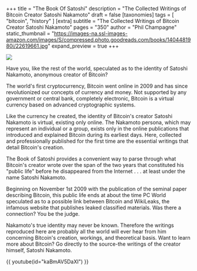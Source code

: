 +++
title = "The Book Of Satoshi"
description = "The Collected Writings of Bitcoin Creator Satoshi Nakamoto"
draft = false
[taxonomies]
tags = [ "bitcoin", "history" ]
[extra]
subtitle = "The Collected Writings of Bitcoin Creator Satoshi Nakamoto"
pages = "350"
author = "Phil Champagne"
static_thumbnail = "https://images-na.ssl-images-amazon.com/images/S/compressed.photo.goodreads.com/books/1404481980i/22619661.jpg"
expand_preview = true
+++

<img border="0" src="https://images-na.ssl-images-amazon.com/images/S/compressed.photo.goodreads.com/books/1404481980i/22619661.jpg" >

Have you, like the rest of the world, speculated as to the identity of Satoshi Nakamoto, anonymous creator of Bitcoin?

The world's first cryptocurrency, Bitcoin went online in 2009 and has since revolutionized our concepts of currency and money. Not supported by any government or central bank, completely electronic, Bitcoin is a virtual currency based on advanced cryptographic systems.

<!-- more -->

Like the currency he created, the identity of Bitcoin's creator Satoshi Nakamoto is virtual, existing only online. The Nakamoto persona, which may represent an individual or a group, exists only in the online publications that introduced and explained Bitcoin during its earliest days. Here, collected and professionally published for the first time are the essential writings that detail Bitcoin's creation.

The Book of Satoshi provides a convenient way to parse through what Bitcoin's creator wrote over the span of the two years that constituted his "public life" before he disappeared from the Internet . . . at least under the name Satoshi Nakamoto.

Beginning on November 1st 2009 with the publication of the seminal paper describing Bitcoin, this public life ends at about the time PC World speculated as to a possible link between Bitcoin and WikiLeaks, the infamous website that publishes leaked classified materials. Was there a connection? You be the judge.

Nakamoto's true identity may never be known. Therefore the writings reproduced here are probably all the world will ever hear from him concerning Bitcoin's creation, workings, and theoretical basis. Want to learn more about Bitcoin? Go directly to the source-the writings of the creator himself, Satoshi Nakamoto.

{{ youtube(id="kaBmAV5DaXI") }}
